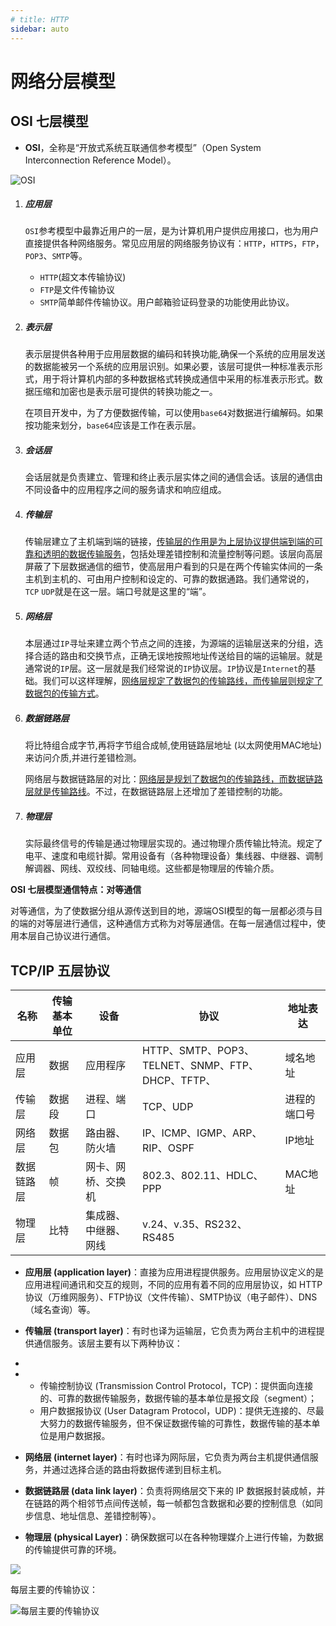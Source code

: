 ```yaml
---
# title: HTTP
sidebar: auto
---
```


# 网络分层模型

## OSI 七层模型

- **OSI**，全称是“开放式系统互联通信参考模型”（Open System Interconnection Reference Model）。

![OSI](https://tva1.sinaimg.cn/large/008i3skNgy1gucpkmgurcj60ra0esq3w02.jpg)

1. ##### 应用层

   `OSI`参考模型中最靠近用户的一层，是为计算机用户提供应用接口，也为用户直接提供各种网络服务。常见应用层的网络服务协议有：`HTTP`，`HTTPS`，`FTP`，`POP3`、`SMTP`等。

   - `HTTP`(超文本传输协议)
   - `FTP`是文件传输协议
   - `SMTP`简单邮件传输协议。用户邮箱验证码登录的功能使用此协议。
   
2. ##### 表示层

   表示层提供各种用于应用层数据的编码和转换功能,确保一个系统的应用层发送的数据能被另一个系统的应用层识别。如果必要，该层可提供一种标准表示形式，用于将计算机内部的多种数据格式转换成通信中采用的标准表示形式。数据压缩和加密也是表示层可提供的转换功能之一。

   在项目开发中，为了方便数据传输，可以使用`base64`对数据进行编解码。如果按功能来划分，`base64`应该是工作在表示层。

3. ##### 会话层

   会话层就是负责建立、管理和终止表示层实体之间的通信会话。该层的通信由不同设备中的应用程序之间的服务请求和响应组成。

4. ##### 传输层

   传输层建立了主机端到端的链接，<u>传输层的作用是为上层协议提供端到端的可靠和透明的数据传输服务</u>，包括处理差错控制和流量控制等问题。该层向高层屏蔽了下层数据通信的细节，使高层用户看到的只是在两个传输实体间的一条主机到主机的、可由用户控制和设定的、可靠的数据通路。我们通常说的，`TCP` `UDP`就是在这一层。端口号就是这里的“端”。

5. ##### 网络层

   本层通过`IP`寻址来建立两个节点之间的连接，为源端的运输层送来的分组，选择合适的路由和交换节点，正确无误地按照地址传送给目的端的运输层。就是通常说的`IP`层。这一层就是我们经常说的`IP`协议层。`IP`协议是`Internet`的基础。我们可以这样理解，<u>网络层规定了数据包的传输路线，而传输层则规定了数据包的传输方式</u>。

6. ##### 数据链路层

   将比特组合成字节,再将字节组合成帧,使用链路层地址 (以太网使用MAC地址)来访问介质,并进行差错检测。

   网络层与数据链路层的对比：<u>网络层是规划了数据包的传输路线，而数据链路层就是传输路线</u>。不过，在数据链路层上还增加了差错控制的功能。

7. ##### 物理层

   实际最终信号的传输是通过物理层实现的。通过物理介质传输比特流。规定了电平、速度和电缆针脚。常用设备有（各种物理设备）集线器、中继器、调制解调器、网线、双绞线、同轴电缆。这些都是物理层的传输介质。

**OSI 七层模型通信特点：对等通信**

对等通信，为了使数据分组从源传送到目的地，源端OSI模型的每一层都必须与目的端的对等层进行通信，这种通信方式称为对等层通信。在每一层通信过程中，使用本层自己协议进行通信。



## TCP/IP 五层协议

| 名称       | 传输基本单位 | 设备                 | 协议                                              | 地址表达     |
| ---------- | ------------ | -------------------- | ------------------------------------------------- | ------------ |
| 应用层     | 数据         | 应用程序             | HTTP、SMTP、POP3、TELNET、SNMP、FTP、DHCP、TFTP、 | 域名地址     |
| 传输层     | 数据段       | 进程、端口           | TCP、UDP                                          | 进程的端口号 |
| 网络层     | 数据包       | 路由器、防火墙       | IP、ICMP、IGMP、ARP、RIP、OSPF                    | IP地址       |
| 数据链路层 | 帧           | 网卡、网桥、交换机   | 802.3、802.11、HDLC、PPP                          | MAC地址      |
| 物理层     | 比特         | 集成器、中继器、网线 | v.24、v.35、RS232、RS485                          |              |

- **应用层 (application layer)**：直接为应用进程提供服务。应用层协议定义的是应用进程间通讯和交互的规则，不同的应用有着不同的应用层协议，如 HTTP协议（万维网服务）、FTP协议（文件传输）、SMTP协议（电子邮件）、DNS（域名查询）等。

- **传输层 (transport layer)**：有时也译为运输层，它负责为两台主机中的进程提供通信服务。该层主要有以下两种协议：

- 

- - 传输控制协议 (Transmission Control Protocol，TCP)：提供面向连接的、可靠的数据传输服务，数据传输的基本单位是报文段（segment）；
  - 用户数据报协议 (User Datagram Protocol，UDP)：提供无连接的、尽最大努力的数据传输服务，但不保证数据传输的可靠性，数据传输的基本单位是用户数据报。

- **网络层 (internet layer)**：有时也译为网际层，它负责为两台主机提供通信服务，并通过选择合适的路由将数据传递到目标主机。

- **数据链路层 (data link layer)**：负责将网络层交下来的 IP 数据报封装成帧，并在链路的两个相邻节点间传送帧，每一帧都包含数据和必要的控制信息（如同步信息、地址信息、差错控制等）。

- **物理层 (physical Layer)**：确保数据可以在各种物理媒介上进行传输，为数据的传输提供可靠的环境。

![](https://tva1.sinaimg.cn/large/008i3skNgy1gucq80qi5bj612k0erdgy02.jpg)

每层主要的传输协议：

![每层主要的传输协议](https://tva1.sinaimg.cn/large/008i3skNgy1gucq8rcw3mj614o0erab902.jpg)

